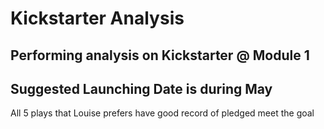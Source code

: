 # Kickstarter Analysis
Performing analysis on Kickstarter @ Module 1
---
Suggested Launching Date is during May
---
All 5 plays that Louise prefers have good record of pledged meet the goal
